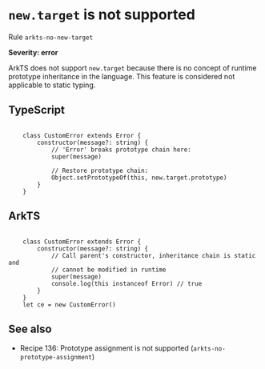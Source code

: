 #  ``new.target`` is not supported

Rule ``arkts-no-new-target``

**Severity: error**

ArkTS does not support ``new.target`` because there is no concept of runtime
prototype inheritance in the language. This feature is considered not applicable
to static typing.


## TypeScript


```

    class CustomError extends Error {
        constructor(message?: string) {
            // 'Error' breaks prototype chain here:
            super(message)

            // Restore prototype chain:
            Object.setPrototypeOf(this, new.target.prototype)
        }
    }

```

## ArkTS


```

    class CustomError extends Error {
        constructor(message?: string) {
            // Call parent's constructor, inheritance chain is static and
            // cannot be modified in runtime
            super(message)
            console.log(this instanceof Error) // true
        }
    }
    let ce = new CustomError()

```

## See also

- Recipe 136:  Prototype assignment is not supported (``arkts-no-prototype-assignment``)



